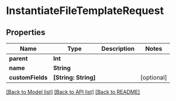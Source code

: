 # InstantiateFileTemplateRequest

## Properties

Name | Type | Description | Notes
------------ | ------------- | ------------- | -------------
**parent** | **Int** |  | 
**name** | **String** |  | 
**customFields** | **[String: String]** |  | [optional] 

[[Back to Model list]](../#documentation-for-models) [[Back to API list]](../#documentation-for-api-endpoints) [[Back to README]](../)


